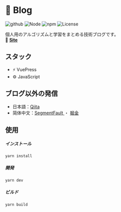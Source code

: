 # 📒 Blog

![github](https://github.com/kensoz/blog/actions/workflows/main.yml/badge.svg)  ![Node](https://img.shields.io/badge/Node.js-v18.7.0-fb7185.svg?logo=&style=flat-square)  ![npm](https://img.shields.io/badge/npm-v1.0.0-84CC16.svg?style=flat-square)  ![License](https://img.shields.io/badge/License-MIT-0284C7.svg?logo=&style=flat-square)

個人用のアルゴリズムと学習をまとめる技術ブログです。  
📒  **[Site](https://kensoz.github.io/blog/)**



## スタック

- ⚡️ VuePress
- ⚙️ JavaScript




## ブログ以外の発信

- 日本語：[Qiita](https://qiita.com/kensoz)
- 简体中文：[SegmentFault ](https://segmentfault.com/u/kensoz/articles)・ [掘金](https://juejin.cn/user/1029616691882653)



## 使用

##### インストール

```bash
yarn install
```

##### 開発

```bash
yarn dev
```

##### ビルド

```bash
yarn build
```



